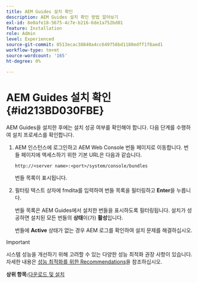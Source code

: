 ```yaml
---
title: AEM Guides 설치 확인
description: AEM Guides 설치 확인 방법 알아보기
exl-id: 8e0afe18-5675-4c7e-b216-6de1a752bd01
feature: Installation
role: Admin
level: Experienced
source-git-commit: 0513ecac38840a4cc649758bd1180edff1f8aed1
workflow-type: tm+mt
source-wordcount: '165'
ht-degree: 0%

---
```


# AEM Guides 설치 확인 {#id213BD030FBE}

AEM Guides을 설치한 후에는 설치 성공 여부를 확인해야 합니다. 다음 단계를 수행하여 설치 프로세스를 확인합니다.

1. AEM 인스턴스에 로그인하고 AEM Web Console 번들 페이지로 이동합니다. 번들 페이지에 액세스하기 위한 기본 URL은 다음과 같습니다.

   ```http
   http://<server name>:<port>/system/console/bundles
   ```

   번들 목록이 표시됩니다.

1. 필터링 텍스트 상자에 fmdita를 입력하여 번들 목록을 필터링하고 **Enter**&#x200B;을 누릅니다.

   번들 목록은 AEM Guides에서 설치한 번들을 표시하도록 필터링됩니다. 설치가 성공하면 설치된 모든 번들의 **상태**&#x200B;이(가) **활성**&#x200B;입니다.

   번들에 **Active** 상태가 없는 경우 AEM 로그를 확인하여 설치 문제를 해결하십시오.


>[!IMPORTANT]
>
> 시스템 성능을 개선하기 위해 고려할 수 있는 다양한 성능 최적화 권장 사항이 있습니다. 자세한 내용은 [성능 최적화를 위한 Recommendations](download-install-recommend-perf-optimiz.md#)을 참조하십시오.

**상위 항목:**[&#x200B;다운로드 및 설치](download-install.md)
